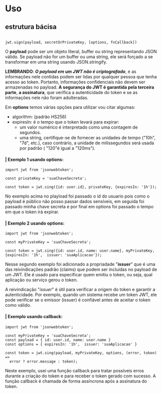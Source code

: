 # Uso

## estrutura bácisa

```

jwt.sign(payload, secretOrPrivateKey, [options, fnCallback])

```

O **payload** pode ser um objeto literal, buffer ou string representando JSON válido. Se payload não for um buffer ou uma string, ele será forçado a se transformar em uma string usando JSON.stringify.

**LEMBRANDO**: _**O payload em um JWT não é criptografado**_, e as informações nele contidas podem ser lidas por qualquer pessoa que tenha acesso ao token. Portanto, informações confidenciais não devem ser armazenadas no payload. **A segurança do JWT é garantida pela terceira parte**, **a assinatura**, que verifica a autenticidade do token e se as informações nele não foram adulteradas.

Em **options** temos várias opções para utilizar vou citar algumas:

- algorithm: (padrão HS256)
- expiresIn: é o tempo que o token levará para expirar:
  - um valor numérico é interpretado como uma contagem de segundos.
  - uma string, certifique-se de fornecer as unidades de tempo ("10h", "7d", etc.), caso contrário, a unidade de milissegundos será usada por padrão ( "120"é igual a "120ms").

#### | Exemplo 1 usando options:

```JS
import jwt from 'jsonwebtoken';

const privateKey = 'suaChaveSecreta';

const token = jwt.sing({id: user.id}, privateKey, {expiresIn: '1h'});

```

No exemplo acima no playload foi passado o id do usuario pois como o payload é público não posso passar dados sensíveis, em seguida foi passado minha chave secreta e por final em options foi passado o tempo em que o token irá expirar.

#### | Exemplo 2 usando options:

```JS
import jwt from 'jsonwebtoken';

const myPrivateKey = 'suaChaveSecreta';

const token = jwt.sing({id: user.id, name: user.name}, myPrivateKey, {expiresIn: '1h',  issuer: 'suaAplicacao'});
```

Nesse segundo exemplo foi adicionado a propriadade "**issuer**" que é uma das reivindicações padrão (claims) que podem ser incluídas no payload de um JWT. Ele é usado para especificar quem emitiu o token, ou seja, qual aplicação ou serviço gerou o token.

A reivindicação "_issuer_" é útil para verificar a origem do token e garantir a autenticidade. Por exemplo, quando um sistema recebe um token JWT, ele pode verificar se o emissor (issuer) é confiável antes de aceitar o token como válido.

#### | Exemplo usando callback:

```JS
import jwt from 'jsonwebtoken';

const myPrivateKey = 'suaChaveSecreta';
const payload = { id: user.id, name: user.name }
const options = { expiresIn: '1h',  issuer: 'suaAplicacao' }

const token = jwt.sing(payload, myPrivateKey, options, (error, token) =>
  error ? error.message : token);
```

Neste exemplo, usei uma função callback para tratar possíveis erros durante a criação do token e para receber o token gerado com sucesso. A função callback é chamada de forma assíncrona após a assinatura do token.
